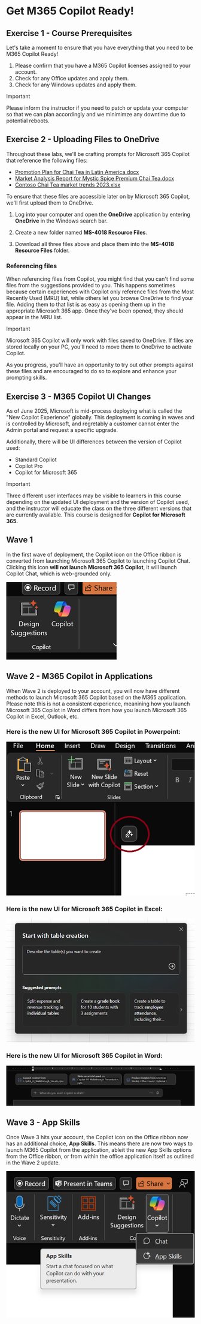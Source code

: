 # Get M365 Copilot Ready!

## Exercise 1 - Course Prerequisites
Let's take a moment to ensure that you have everything that you need to be M365 Copilot Ready!

1. Please confirm that you have a M365 Copilot licenses assigned to your account.
2. Check for any Office updates and apply them.
3. Check for any Windows updates and apply them.

> [!IMPORTANT]
> Please inform the instructor if you need to patch or update your computer so that we can plan accordingly and we minimimze any downtime due to potential reboots.

## Exercise 2 - Uploading Files to OneDrive
Throughout these labs, we'll be crafting prompts for Microsoft 365 Copilot that reference the following files:

- [Promotion Plan for Chai Tea in Latin America.docx](https://go.microsoft.com/fwlink/?linkid=2269126)
- [Market Analysis Report for Mystic Spice Premium Chai Tea.docx](https://go.microsoft.com/fwlink/?linkid=2268826)
- [Contoso Chai Tea market trends 2023.xlsx](https://go.microsoft.com/fwlink/?linkid=2268822)

To ensure that these files are accessible later on by Microsoft 365 Copilot, we'll first upload them to OneDrive.

1. Log into your computer and open the **OneDrive** application by entering **OneDrive** in the Windows search bar.

2. Create a new folder named **MS-4018 Resource Files**.

3. Download all three files above and place them into the **MS-4018 Resource Files** folder.

### Referencing files

When referencing files from Copilot, you might find that you can't find some files from the suggestions provided to you. This happens sometimes because certain experiences with Copilot only reference files from the Most Recently Used (MRU) list, while others let you browse OneDrive to find your file. Adding them to that list is as easy as opening them up in the appropriate Microsoft 365 app.  Once they've been opened, they should appear in the MRU list.

> [!IMPORTANT]
> Microsoft 365 Copilot will only work with files saved to OneDrive. If files are stored locally on your PC, you'll need to move them to OneDrive to activate Copilot.

As you progress, you'll have an opportunity to try out other prompts against these files and are encouraged to do so to explore and enhance your prompting skills.

## Exercise 3 - M365 Copilot UI Changes

As of June 2025, Microsoft is mid-process deploying what is called the "New Copilot Experience" globally.  This deployment is coming in waves and is controlled by Microsoft, and regretably a customer cannot enter the Admin portal and request a specific upgrade.

Additionally, there will be UI differences between the version of Copilot used:
* Standard Copilot
* Copilot Pro
* Copilot for Microsoft 365

> [!IMPORTANT]
> Three different user interfaces may be visible to learners in this course depending on the updated UI deployment and the version of Copilot used, and the instructor will educate the class on the three different versions that are currently available.  This course is designed for **Copilot for Microsoft 365.**

## Wave 1
In the first wave of deployment, the Copilot icon on the Office ribbon is converted from launching Microsoft 365 Copilot to launching Copilot Chat.  Clicking this icon **will not launch Microsoft 365 Copilot**, it will launch Copilot Chat, which is web-grounded only.

![Copilot Chat Only](https://github.com/JazzyWagdaddy/MS-4018-Draft-analyze-present-Microsoft-365-Copilot/blob/master/Instructions/Labs/Media/Old%20CP%20now%20just%20Chat.png)

## Wave 2 - M365 Copilot in Applications
When Wave 2 is deployed to your account, you will now have different methods to launch Microsoft 365 Copilot based on the M365 application.  Please note this is not a consistent experience, meanining how you launch Microsoft 365 Copilot in Word differs from how you launch Microsoft 365 Copilot in Excel, Outlook, etc.

### Here is the new UI for Microsoft 365 Copilot in Powerpoint:

![New Powerpoint](https://github.com/JazzyWagdaddy/MS-4018-Draft-analyze-present-Microsoft-365-Copilot/blob/master/Instructions/Labs/Media/CP%20New%20Experience.png)

### Here is the new UI for Microsoft 365 Copilot in Excel:

![Copilot in Excel](https://github.com/JazzyWagdaddy/MS-4018-Draft-analyze-present-Microsoft-365-Copilot/blob/master/Instructions/Labs/Media/new%20cp%20in%20excel.png)

### Here is the new UI for Microsoft 365 Copilot in Word:

![Copilot in Word](https://github.com/JazzyWagdaddy/MS-4018-Draft-analyze-present-Microsoft-365-Copilot/blob/master/Instructions/Labs/Media/New%20cp%20in%20word.png)

## Wave 3 - App Skills
Once Wave 3 hits your account, the Copilot icon on the Office ribbon now has an additional choice, **App Skills**.  This means there are now two ways to launch M365 Copilot from the application, ableit the new App Skills options from the Office ribbon, or from within the office application itself as outlined in the Wave 2 update. 

![App Skills](https://github.com/JazzyWagdaddy/MS-4018-Draft-analyze-present-Microsoft-365-Copilot/blob/master/Instructions/Labs/Media/Full%20New%20Experience.png)


